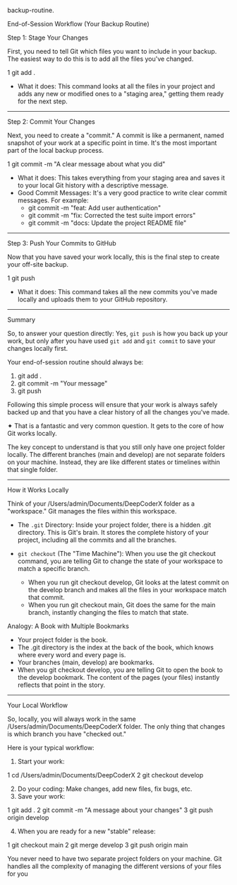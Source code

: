 backup-routine.

  End-of-Session Workflow (Your Backup Routine)

  Step 1: Stage Your Changes


  First, you need to tell Git which files you want to include in your
  backup. The easiest way to do this is to add all the files you've
  changed.


   1 git add .



   * What it does: This command looks at all the files in your project and
      adds any new or modified ones to a "staging area," getting them
     ready for the next step.

  ---

  Step 2: Commit Your Changes

  Next, you need to create a "commit." A commit is like a permanent, named
   snapshot of your work at a specific point in time. It's the most
  important part of the local backup process.



   1 git commit -m "A clear message about what you did"



   * What it does: This takes everything from your staging area and saves
     it to your local Git history with a descriptive message.
   * Good Commit Messages: It's a very good practice to write clear commit
      messages. For example:
       * git commit -m "feat: Add user authentication"
       * git commit -m "fix: Corrected the test suite import errors"
       * git commit -m "docs: Update the project README file"

  ---


  Step 3: Push Your Commits to GitHub

  Now that you have saved your work locally, this is the final step to
  create your off-site backup.


   1 git push


   * What it does: This command takes all the new commits you've made
     locally and uploads them to your GitHub repository.


  ---

  Summary

  So, to answer your question directly: Yes, `git push` is how you back
  up your work, but only after you have used `git add` and `git commit`
  to save your changes locally first.

  Your end-of-session routine should always be:


   1. git add .
   2. git commit -m "Your message"
   3. git push


  Following this simple process will ensure that your work is always
  safely backed up and that you have a clear history of all the changes
  you've made.




  ✦ That is a fantastic and very common question. It gets to the core of how
   Git works locally.


  The key concept to understand is that you still only have one project
  folder locally. The different branches (main and develop) are not
  separate folders on your machine. Instead, they are like different
  states or timelines within that single folder.

  ---

  How it Works Locally


  Think of your /Users/admin/Documents/DeepCoderX folder as a
  "workspace." Git manages the files within this workspace.


   * The `.git` Directory: Inside your project folder, there is a hidden
     .git directory. This is Git's brain. It stores the complete history
     of your project, including all the commits and all the branches.


   * `git checkout` (The "Time Machine"): When you use the git checkout
     command, you are telling Git to change the state of your workspace to
      match a specific branch.
       * When you run git checkout develop, Git looks at the latest commit
          on the develop branch and makes all the files in your workspace
         match that commit.
       * When you run git checkout main, Git does the same for the main
         branch, instantly changing the files to match that state.

  Analogy: A Book with Multiple Bookmarks


   * Your project folder is the book.
   * The .git directory is the index at the back of the book, which knows
     where every word and every page is.
   * Your branches (main, develop) are bookmarks.
   * When you git checkout develop, you are telling Git to open the book
     to the develop bookmark. The content of the pages (your files)
     instantly reflects that point in the story.

  ---

  Your Local Workflow


  So, locally, you will always work in the same
  /Users/admin/Documents/DeepCoderX folder. The only thing that changes
  is which branch you have "checked out."

  Here is your typical workflow:

   1. Start your work:


   1     cd /Users/admin/Documents/DeepCoderX
   2     git checkout develop

   2. Do your coding: Make changes, add new files, fix bugs, etc.
   3. Save your work:


   1     git add .
   2     git commit -m "A message about your changes"
   3     git push origin develop

   4. When you are ready for a new "stable" release:

   1     git checkout main
   2     git merge develop
   3     git push origin main



  You never need to have two separate project folders on your machine.
  Git handles all the complexity of managing the different versions of
  your files for you